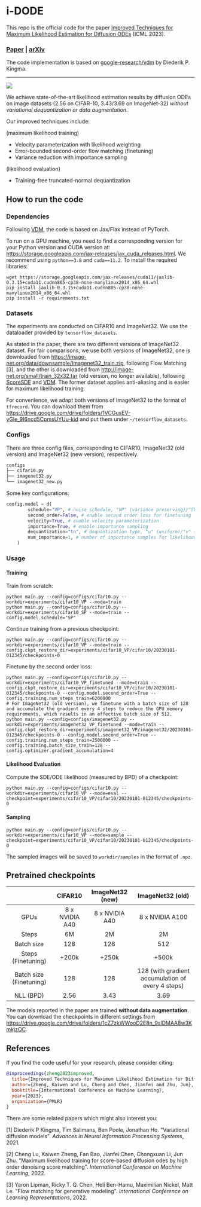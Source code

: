 # i-DODE
This repo is the official code for the paper [Improved Techniques for Maximum Likelihood Estimation for Diffusion ODEs](https://proceedings.mlr.press/v202/zheng23c.html) (ICML 2023).

<h3><a href="https://arxiv.org/pdf/2305.03935.pdf">Paper</a> | <a href="https://arxiv.org/abs/2305.03935">arXiv</a></h3>

The code implementation is based on [google-research/vdm](https://github.com/google-research/vdm) by Diederik P. Kingma.

--------------------

![](https://icml.cc/media/PosterPDFs/ICML%202023/23818.png)

We achieve state-of-the-art likelihood estimation results by diffusion ODEs on image datasets (2.56 on CIFAR-10, 3.43/3.69 on ImageNet-32) *without variational dequantization or data augmentation*.

Our improved techniques include:

(maximum likelihood training)

- Velocity parameterization with likelihood weighting
- Error-bounded second-order flow matching (finetuning)
- Variance reduction with importance sampling

(likelihood evaluation)

- Training-free truncated-normal dequantization

## How to run the code

### Dependencies

Following [VDM](https://github.com/google-research/vdm), the code is based on Jax/Flax instead of PyTorch. 

To run on a GPU machine, you need to find a corresponding version for your Python version and CUDA version at: https://storage.googleapis.com/jax-releases/jax_cuda_releases.html. We recommend using `python==3.8` and `cuda==11.2`. To install the required libraries:

```shell
wget https://storage.googleapis.com/jax-releases/cuda11/jaxlib-0.3.15+cuda11.cudnn805-cp38-none-manylinux2014_x86_64.whl
pip install jaxlib-0.3.15+cuda11.cudnn805-cp38-none-manylinux2014_x86_64.whl
pip install -r requirements.txt
```

### Datasets

The experiments are conducted on CIFAR10 and ImageNet32. We use the dataloader provided by `tensorflow_datasets`.

As stated in the paper, there are two different versions of ImageNet32 dataset. For fair comparisons, we use both versions of ImageNet32, one is downloaded from https://image-net.org/data/downsample/Imagenet32_train.zip, following Flow Matching [3], and the other is downloaded from http://image-net.org/small/train_32x32.tar (old version, no longer available), following [ScoreSDE](https://github.com/yang-song/score_sde) and [VDM](https://github.com/google-research/vdm). The former dataset applies anti-aliasing and is easier for maximum likelihood training.

For convenience, we adapt both versions of ImageNet32 to the format of `tfrecord`. You can download them from https://drive.google.com/drive/folders/1VCGusEV-yGle_9I6ncd5CpmsUYUu-kid and put them under `~/tensorflow_datasets`.

### Configs

There are three config files, corresponding to CIFAR10, ImageNet32 (old version) and ImageNet32 (new version), respectively.

```python
configs
├── cifar10.py
├── imagenet32.py
└── imagenet32_new.py
```

Some key configurations:

```python
config.model = d(
        schedule="VP", # noise schedule, "VP" (variance preserving)/"SP" (straight line)
        second_order=False, # enable second order loss for finetuning
        velocity=True, # enable velocity parameterization
        importance=True, # enable importance sampling
        dequantization="tn", # dequantization type, "u" (uniform)/"v" (variational)/"tn" (truncated-normal)
        num_importance=1, # number of importance samples for likelihood evaluation
    )
```

### Usage

#### Training

Train from scratch:

```shell
python main.py --config=configs/cifar10.py --workdir=experiments/cifar10_VP --mode=train
python main.py --config=configs/cifar10.py --workdir=experiments/cifar10_SP --mode=train --config.model.schedule="SP"
```

Continue training from a previous checkpoint:

```shell
python main.py --config=configs/cifar10.py --workdir=experiments/cifar10_VP --mode=train --config.ckpt_restore_dir=experiments/cifar10_VP/cifar10/20230101-012345/checkpoints-0
```

Finetune by the second order loss:

```shell
python main.py --config=configs/cifar10.py --workdir=experiments/cifar10_VP_finetuned --mode=train --config.ckpt_restore_dir=experiments/cifar10_VP/cifar10/20230101-012345/checkpoints-0 --config.model.second_order=True --config.training.num_steps_train=6200000
# For ImageNet32 (old version), we finetune with a batch size of 128 and accumulate the gradient every 4 steps to reduce the GPU memory requirements, which results in an effective batch size of 512.
python main.py --config=configs/imagenet32.py --workdir=experiments/imagenet32_VP_finetuned --mode=train --config.ckpt_restore_dir=experiments/imagenet32_VP/imagenet32/20230101-012345/checkpoints-0 --config.model.second_order=True --config.training.num_steps_train=2500000 --config.training.batch_size_train=128 --config.optimizer.gradient_accumulation=4
```

#### Likelihood Evaluation

Compute the SDE/ODE likelihood (measured by BPD) of a checkpoint:

```shell
python main.py --config=configs/cifar10.py --workdir=experiments/cifar10_VP --mode=eval --checkpoint=experiments/cifar10_VP/cifar10/20230101-012345/checkpoints-0
```

#### Sampling

```shell
python main.py --config=configs/cifar10.py --workdir=experiments/cifar10_VP --mode=sample --checkpoint=experiments/cifar10_VP/cifar10/20230101-012345/checkpoints-0
```

The sampled images will be saved to `workdir/samples` in the format of `.npz`.

## Pretrained checkpoints

|                         |    CIFAR10     | ImageNet32 (new) |                 ImageNet32 (old)                  |
| :---------------------: | :------------: | :--------------: | :-----------------------------------------------: |
|          GPUs           | 8 x NVIDIA A40 |  8 x NVIDIA A40  |                  8 x NVIDIA A100                  |
|          Steps          |       6M       |        2M        |                        2M                         |
|       Batch size        |      128       |       128        |                        512                        |
|   Steps (Finetuning)    |     +200k      |      +250k       |                       +500k                       |
| Batch size (Finetuning) |      128       |       128        | 128 (with gradient accumulation of every 4 steps) |
|        NLL (BPD)        |      2.56      |       3.43       |                       3.69                        |

The models reported in the paper are trained **without data augmentation**.  You can download the checkpoints in different settings from https://drive.google.com/drive/folders/1cZ7zkWWooD2E8n_9slDMAA8w3KmkjzOC.

## References

If you find the code useful for your research, please consider citing:
```bib
@inproceedings{zheng2023improved,
  title={Improved Techniques for Maximum Likelihood Estimation for Diffusion ODEs},
  author={Zheng, Kaiwen and Lu, Cheng and Chen, Jianfei and Zhu, Jun},
  booktitle={International Conference on Machine Learning},
  year={2023},
  organization={PMLR}
}
```

There are some related papers which might also interest you:

[1] Diederik P Kingma, Tim Salimans, Ben Poole, Jonathan Ho. "Variational diffusion models". *Advances in Neural Information Processing Systems*, 2021.

[2] Cheng Lu, Kaiwen Zheng, Fan Bao, Jianfei Chen, Chongxuan Li, Jun Zhu. "Maximum likelihood training for score-based diffusion odes by high order denoising score matching". *International Conference on Machine Learning*, 2022.

[3] Yaron Lipman, Ricky T. Q. Chen, Heli Ben-Hamu, Maximilian Nickel, Matt Le. "Flow matching for generative modeling". *International Conference on Learning Representations*, 2022.
